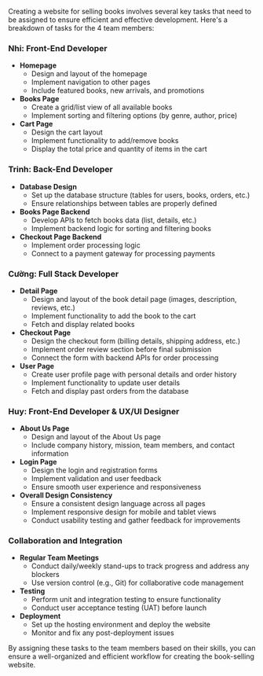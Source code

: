 Creating a website for selling books involves several key tasks that need to be assigned to ensure efficient and effective development. Here's a breakdown of tasks for the 4 team members:

### Nhi: Front-End Developer
- **Homepage**
  - Design and layout of the homepage
  - Implement navigation to other pages
  - Include featured books, new arrivals, and promotions
- **Books Page**
  - Create a grid/list view of all available books
  - Implement sorting and filtering options (by genre, author, price)
- **Cart Page**
  - Design the cart layout
  - Implement functionality to add/remove books
  - Display the total price and quantity of items in the cart

### Trinh: Back-End Developer
- **Database Design**
  - Set up the database structure (tables for users, books, orders, etc.)
  - Ensure relationships between tables are properly defined
- **Books Page Backend**
  - Develop APIs to fetch books data (list, details, etc.)
  - Implement backend logic for sorting and filtering books
- **Checkout Page Backend**
  - Implement order processing logic
  - Connect to a payment gateway for processing payments

### Cường: Full Stack Developer
- **Detail Page**
  - Design and layout of the book detail page (images, description, reviews, etc.)
  - Implement functionality to add the book to the cart
  - Fetch and display related books
- **Checkout Page**
  - Design the checkout form (billing details, shipping address, etc.)
  - Implement order review section before final submission
  - Connect the form with backend APIs for order processing
- **User Page**
  - Create user profile page with personal details and order history
  - Implement functionality to update user details
  - Fetch and display past orders from the database

### Huy: Front-End Developer & UX/UI Designer
- **About Us Page**
  - Design and layout of the About Us page
  - Include company history, mission, team members, and contact information
- **Login Page**
  - Design the login and registration forms
  - Implement validation and user feedback
  - Ensure smooth user experience and responsiveness
- **Overall Design Consistency**
  - Ensure a consistent design language across all pages
  - Implement responsive design for mobile and tablet views
  - Conduct usability testing and gather feedback for improvements

### Collaboration and Integration
- **Regular Team Meetings**
  - Conduct daily/weekly stand-ups to track progress and address any blockers
  - Use version control (e.g., Git) for collaborative code management
- **Testing**
  - Perform unit and integration testing to ensure functionality
  - Conduct user acceptance testing (UAT) before launch
- **Deployment**
  - Set up the hosting environment and deploy the website
  - Monitor and fix any post-deployment issues

By assigning these tasks to the team members based on their skills, you can ensure a well-organized and efficient workflow for creating the book-selling website.